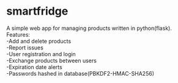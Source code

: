 # smartfridge
A simple web app for managing products written in python(flask).    
Features:  
-Add and delete products  
-Report issues  
-User registration and login  
-Exchange products between users  
-Expiration date alerts  
-Passwords hashed in database(PBKDF2-HMAC-SHA256)
